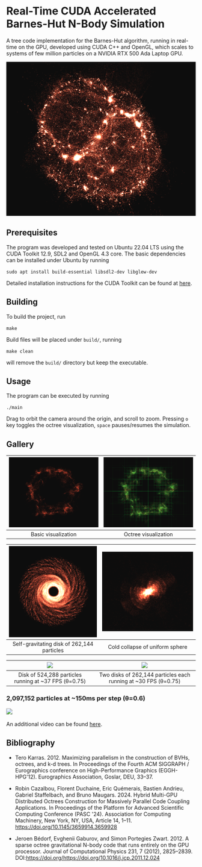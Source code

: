 # Real-Time CUDA Accelerated Barnes-Hut N-Body Simulation

A tree code implementation for the Barnes-Hut algorithm, running in real-time on the GPU, developed using CUDA C++ and OpenGL, which scales to systems of few million particles on a NVIDIA RTX 500 Ada Laptop GPU.

![](screenshots/1mln-clusters.png)

## Prerequisites

The program was developed and tested on Ubuntu 22.04 LTS using the CUDA Toolkit 12.9, SDL2 and OpenGL 4.3 core.
The basic dependencies can be installed under Ubuntu by running
```
sudo apt install build-essential libsdl2-dev libglew-dev
```

Detailed installation instructions for the CUDA Toolkit can be found at [here](https://developer.nvidia.com/cuda-downloads).

## Building

To build the project, run
```
make
```
Build files will be placed under `build/`, running
```
make clean
```
will remove the `build/` directory but keep the executable.

## Usage

The program can be executed by running
```
./main
```

Drag to orbit the camera around the origin, and scroll to zoom. Pressing `o` key toggles the octree visualization, `space` pauses/resumes the simulation.

## Gallery

| ![](screenshots/spinning.png) |  ![](screenshots/spinning-octree.png) |
|:--------:|:-------:|
| Basic visualization | Octree visualization |

| ![](screenshots/disk.png) |  ![](screenshots/shell-galaxy.png) |
|:--------:|:-------:|
| Self-gravitating disk of 262,144 particles | Cold collapse of uniform sphere |

| ![](screenshots/disk.gif) |  ![](screenshots/2disks.gif) |
|:--------:|:-------:|
| Disk of 524,288 particles running at ~37 FPS (θ=0.75) | Two disks of 262,144 particles each running at ~30 FPS (θ=0.75) |

### 2,097,152 particles at ~150ms per step (θ=0.6)

![](screenshots/2mln-explosion.gif)

An additional video can be found [here](https://drive.google.com/file/d/1YTa5hYdYPj_kloaZWec7PzCBgfg7Z7SG/view?usp=sharing).

## Bibliography

- Tero Karras. 2012. Maximizing parallelism in the construction of BVHs, octrees, and k-d trees. In Proceedings of the Fourth ACM SIGGRAPH / Eurographics conference on High-Performance Graphics (EGGH-HPG'12). Eurographics Association, Goslar, DEU, 33–37.

- Robin Cazalbou, Florent Duchaine, Eric Quémerais, Bastien Andrieu, Gabriel Staffelbach, and Bruno Maugars. 2024. Hybrid Multi-GPU Distributed Octrees Construction for Massively Parallel Code Coupling Applications. In Proceedings of the Platform for Advanced Scientific Computing Conference (PASC '24). Association for Computing Machinery, New York, NY, USA, Article 14, 1–11. https://doi.org/10.1145/3659914.3659928

- Jeroen Bédorf, Evghenii Gaburov, and Simon Portegies Zwart. 2012. A sparse octree gravitational N-body code that runs entirely on the GPU processor. Journal of Computational Physics 231, 7 (2012), 2825–2839. DOI:https://doi.org/https://doi.org/10.1016/j.jcp.2011.12.024



